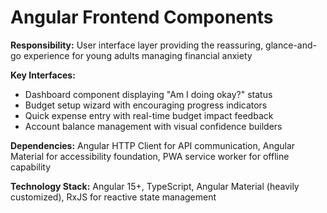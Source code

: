 # Angular Frontend Components

**Responsibility:** User interface layer providing the reassuring, glance-and-go experience for young adults managing financial anxiety

**Key Interfaces:**
- Dashboard component displaying "Am I doing okay?" status
- Budget setup wizard with encouraging progress indicators
- Quick expense entry with real-time budget impact feedback
- Account balance management with visual confidence builders

**Dependencies:** Angular HTTP Client for API communication, Angular Material for accessibility foundation, PWA service worker for offline capability

**Technology Stack:** Angular 15+, TypeScript, Angular Material (heavily customized), RxJS for reactive state management
